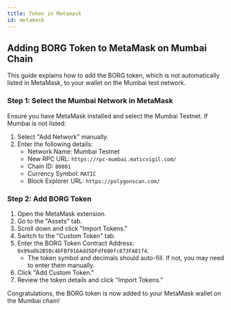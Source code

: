 ```yaml
---
title: Token in Metamask
id: metamask
---
```


## Adding BORG Token to MetaMask on Mumbai Chain

This guide explains how to add the BORG token, which is not automatically listed in MetaMask, to your wallet on the Mumbai test network.

### Step 1: Select the Mumbai Network in MetaMask

Ensure you have MetaMask installed and select the Mumbai Testnet. If Mumbai is not listed:

1. Select "Add Network" manually.
2. Enter the following details:
   - Network Name: Mumbai Testnet
   - New RPC URL: `https://rpc-mumbai.maticvigil.com/`
   - Chain ID: `80001`
   - Currency Symbol: `MATIC`
   - Block Explorer URL: `https://polygonscan.com/`

### Step 2: Add BORG Token

1. Open the MetaMask extension.
2. Go to the "Assets" tab.
3. Scroll down and click "Import Tokens."
4. Switch to the "Custom Token" tab.
5. Enter the BORG Token Contract Address: `0x99a8b2B50c4bFBf916Add5DFdf680fc873FA81f4`.
   - The token symbol and decimals should auto-fill. If not, you may need to enter them manually.
6. Click "Add Custom Token."
7. Review the token details and click "Import Tokens."

Congratulations, the BORG token is now added to your MetaMask wallet on the Mumbai chain!
